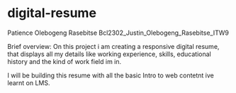 # digital-resume 
Patience Olebogeng Rasebitse
Bcl2302_Justin_Olebogeng_Rasebitse_ITW9


Brief overview: On this project i am creating a responsive digital resume, that displays all my details like working experience, skills, educational history and the kind of work field im in.

I  will be building this resume with all the basic Intro to web contetnt ive learnt on LMS.
